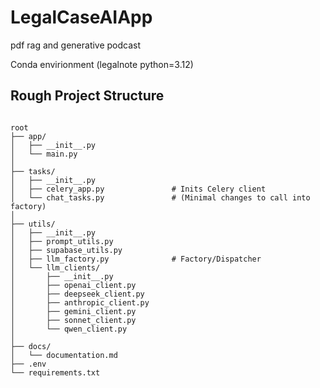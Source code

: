 # LegalCaseAIApp
pdf rag and generative podcast 

Conda envirionment (legalnote python=3.12)



## Rough Project Structure

```

root
├── app/
│   ├── __init__.py
│   └── main.py
│
├── tasks/
│   ├── __init__.py
│   ├── celery_app.py               # Inits Celery client
│   └── chat_tasks.py               # (Minimal changes to call into factory)
│
├── utils/
│   ├── __init__.py
│   ├── prompt_utils.py
│   ├── supabase_utils.py
│   ├── llm_factory.py              # Factory/Dispatcher
│   └── llm_clients/
│       ├── __init__.py
│       ├── openai_client.py
│       ├── deepseek_client.py
│       ├── anthropic_client.py
│       ├── gemini_client.py
│       ├── sonnet_client.py
│       └── qwen_client.py
│
├── docs/
│   └── documentation.md
├── .env
└── requirements.txt


```